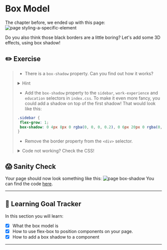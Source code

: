# Box Model



The chapter before, we ended up with this page:
![page styling-a-specific-element](https://cd.sseu.re/Monosnap_2018-09-06_15-42-47.png)

Do you also think those black borders are a little boring? Let's add some 3D effects, using box shadow!

## ✏️ Exercise
> * There is a `box-shadow` property. Can you find out how it works?
>
><details>
>  <summary>
>     Hint
>  </summary>
>
>   [Check out MDN](https://developer.mozilla.org/en-US/docs/Web/CSS/box-shadow)
> </details>
>
> * Add the `box-shadow` property to the `sidebar`, `work-experience` and `education` selectors in `index.css`. To make it even more fancy, you could add a shadow on top of the first shadow! That would look like this:
> ```css
> .sidebar {
>  flex-grow: 1;
>  box-shadow: 0 4px 8px 0 rgba(0, 0, 0, 0.2), 0 6px 20px 0 rgba(0, 0, 0, 0.19);
>}
> ```
>
> * Remove the border property from the `<div>` selector.
>
><details>
>  <summary>
>     Code not working? Check the CSS!
>  </summary>
>
>  ```css
>  .sidebar {
>    flex-grow: 1;
>    box-shadow: 0 4px 8px 0 rgba(0, 0, 0, 0.2), 0 6px 20px 0 rgba(0, 0, 0, 0.19);
>  }
>  
>  .work-experience {
>    box-shadow: 0 4px 8px 0 rgba(0, 0, 0, 0.2), 0 6px 20px 0 rgba(0, 0, 0, 0.19);
>  }
>
>  .education {
>    box-shadow: 0 4px 8px 0 rgba(0, 0, 0, 0.2), 0 6px 20px 0 rgba(0, 0, 0, 0.19);
>  }
>  ```
> </details>

## 😱 Sanity Check
Your page should now look something like this:
![page box-shadow](https://cd.sseu.re/Monosnap_2018-09-06_16-12-05.png)
You can find the code [here]().


---
## 🎯 Learning Goal Tracker

In this section you will learn:

* [x] What the box model is
* [x] How to use flex-box to position components on your page.
* [x] How to add a box shadow to a component

---
